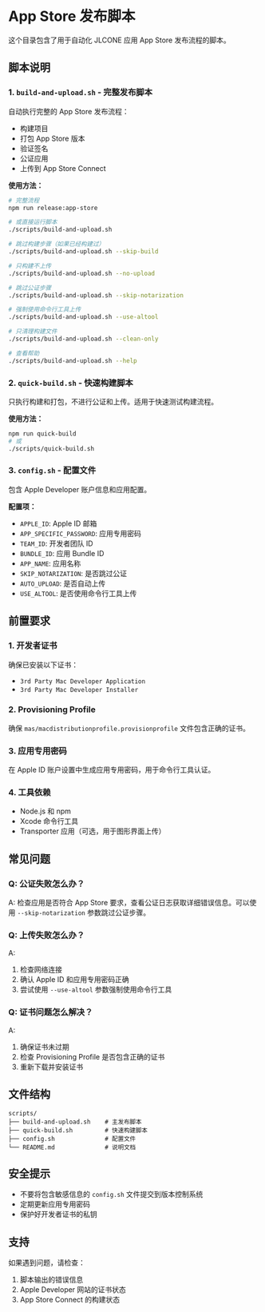 # App Store 发布脚本

这个目录包含了用于自动化 JLCONE 应用 App Store 发布流程的脚本。

## 脚本说明

### 1. `build-and-upload.sh` - 完整发布脚本

自动执行完整的 App Store 发布流程：
- 构建项目
- 打包 App Store 版本
- 验证签名
- 公证应用
- 上传到 App Store Connect

**使用方法：**
```bash
# 完整流程
npm run release:app-store

# 或直接运行脚本
./scripts/build-and-upload.sh

# 跳过构建步骤（如果已经构建过）
./scripts/build-and-upload.sh --skip-build

# 只构建不上传
./scripts/build-and-upload.sh --no-upload

# 跳过公证步骤
./scripts/build-and-upload.sh --skip-notarization

# 强制使用命令行工具上传
./scripts/build-and-upload.sh --use-altool

# 只清理构建文件
./scripts/build-and-upload.sh --clean-only

# 查看帮助
./scripts/build-and-upload.sh --help
```

### 2. `quick-build.sh` - 快速构建脚本

只执行构建和打包，不进行公证和上传。适用于快速测试构建流程。

**使用方法：**
```bash
npm run quick-build
# 或
./scripts/quick-build.sh
```

### 3. `config.sh` - 配置文件

包含 Apple Developer 账户信息和应用配置。

**配置项：**
- `APPLE_ID`: Apple ID 邮箱
- `APP_SPECIFIC_PASSWORD`: 应用专用密码
- `TEAM_ID`: 开发者团队 ID
- `BUNDLE_ID`: 应用 Bundle ID
- `APP_NAME`: 应用名称
- `SKIP_NOTARIZATION`: 是否跳过公证
- `AUTO_UPLOAD`: 是否自动上传
- `USE_ALTOOL`: 是否使用命令行工具上传

## 前置要求

### 1. 开发者证书
确保已安装以下证书：
- `3rd Party Mac Developer Application`
- `3rd Party Mac Developer Installer`

### 2. Provisioning Profile
确保 `mas/macdistributionprofile.provisionprofile` 文件包含正确的证书。

### 3. 应用专用密码
在 Apple ID 账户设置中生成应用专用密码，用于命令行工具认证。

### 4. 工具依赖
- Node.js 和 npm
- Xcode 命令行工具
- Transporter 应用（可选，用于图形界面上传）

## 常见问题

### Q: 公证失败怎么办？
A: 检查应用是否符合 App Store 要求，查看公证日志获取详细错误信息。可以使用 `--skip-notarization` 参数跳过公证步骤。

### Q: 上传失败怎么办？
A: 
1. 检查网络连接
2. 确认 Apple ID 和应用专用密码正确
3. 尝试使用 `--use-altool` 参数强制使用命令行工具

### Q: 证书问题怎么解决？
A: 
1. 确保证书未过期
2. 检查 Provisioning Profile 是否包含正确的证书
3. 重新下载并安装证书

## 文件结构

```
scripts/
├── build-and-upload.sh    # 主发布脚本
├── quick-build.sh         # 快速构建脚本
├── config.sh              # 配置文件
└── README.md              # 说明文档
```

## 安全提示

- 不要将包含敏感信息的 `config.sh` 文件提交到版本控制系统
- 定期更新应用专用密码
- 保护好开发者证书的私钥

## 支持

如果遇到问题，请检查：
1. 脚本输出的错误信息
2. Apple Developer 网站的证书状态
3. App Store Connect 的构建状态